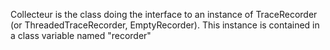 Collecteur is the class doing the interface to an instance of TraceRecorder (or ThreadedTraceRecorder, EmptyRecorder). This instance is contained in a class variable named "recorder"
